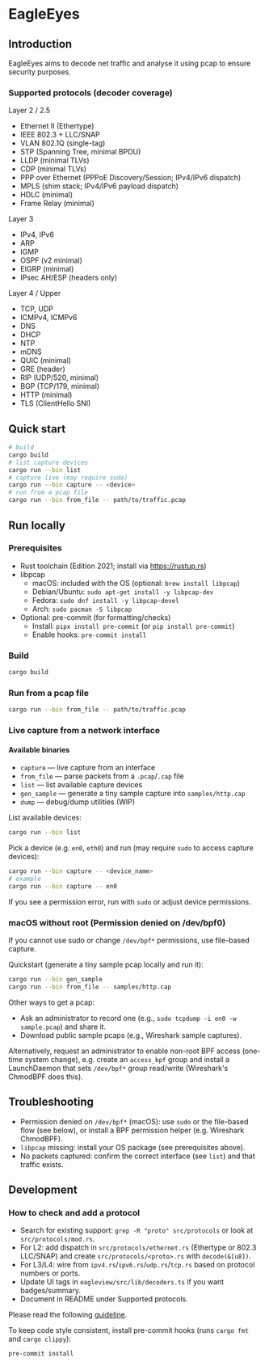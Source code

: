 # EagleEyes

## Introduction

EagleEyes aims to decode net traffic and analyse it using pcap to ensure security purposes.

### Supported protocols (decoder coverage)
Layer 2 / 2.5
- Ethernet II (Ethertype)
- IEEE 802.3 + LLC/SNAP
- VLAN 802.1Q (single-tag)
- STP (Spanning Tree, minimal BPDU)
- LLDP (minimal TLVs)
- CDP (minimal TLVs)
- PPP over Ethernet (PPPoE Discovery/Session; IPv4/IPv6 dispatch)
- MPLS (shim stack; IPv4/IPv6 payload dispatch)
- HDLC (minimal)
- Frame Relay (minimal)

Layer 3
- IPv4, IPv6
- ARP
- IGMP
- OSPF (v2 minimal)
- EIGRP (minimal)
- IPsec AH/ESP (headers only)

Layer 4 / Upper
- TCP, UDP
- ICMPv4, ICMPv6
- DNS
- DHCP
- NTP
- mDNS
- QUIC (minimal)
- GRE (header)
- RIP (UDP/520, minimal)
- BGP (TCP/179, minimal)
- HTTP (minimal)
- TLS (ClientHello SNI)

## Quick start

```sh
# build
cargo build
# list capture devices
cargo run --bin list
# capture live (may require sudo)
cargo run --bin capture -- <device>
# run from a pcap file
cargo run --bin from_file -- path/to/traffic.pcap
```

## Run locally

### Prerequisites

- Rust toolchain (Edition 2021; install via https://rustup.rs)
- libpcap
  - macOS: included with the OS (optional: `brew install libpcap`)
  - Debian/Ubuntu: `sudo apt-get install -y libpcap-dev`
  - Fedora: `sudo dnf install -y libpcap-devel`
  - Arch: `sudo pacman -S libpcap`
- Optional: pre-commit (for formatting/checks)
  - Install: `pipx install pre-commit` (or `pip install pre-commit`)
  - Enable hooks: `pre-commit install`

### Build

```sh
cargo build
```

### Run from a pcap file

```sh
cargo run --bin from_file -- path/to/traffic.pcap
```

### Live capture from a network interface

#### Available binaries
- `capture` — live capture from an interface
- `from_file` — parse packets from a `.pcap`/`.cap` file
- `list` — list available capture devices
- `gen_sample` — generate a tiny sample capture into `samples/http.cap`
- `dump` — debug/dump utilities (WIP)

List available devices:

```sh
cargo run --bin list
```

Pick a device (e.g. `en0`, `eth0`) and run (may require `sudo` to access capture devices):

```sh
cargo run --bin capture -- <device_name>
# example
cargo run --bin capture -- en0
```

If you see a permission error, run with `sudo` or adjust device permissions.

### macOS without root (Permission denied on /dev/bpf0)

If you cannot use sudo or change `/dev/bpf*` permissions, use file-based capture.

Quickstart (generate a tiny sample pcap locally and run it):

```sh
cargo run --bin gen_sample
cargo run --bin from_file -- samples/http.cap
```

Other ways to get a pcap:
- Ask an administrator to record one (e.g., `sudo tcpdump -i en0 -w sample.pcap`) and share it.
- Download public sample pcaps (e.g., Wireshark sample captures).

Alternatively, request an administrator to enable non-root BPF access (one-time system change), e.g. create an `access_bpf` group and install a LaunchDaemon that sets `/dev/bpf*` group read/write (Wireshark's ChmodBPF does this).

## Troubleshooting
- Permission denied on `/dev/bpf*` (macOS): use `sudo` or the file-based flow (see below), or install a BPF permission helper (e.g. Wireshark ChmodBPF).
- `libpcap` missing: install your OS package (see prerequisites above).
- No packets captured: confirm the correct interface (see `list`) and that traffic exists.

## Development

### How to check and add a protocol
- Search for existing support: `grep -R "proto" src/protocols` or look at `src/protocols/mod.rs`.
- For L2: add dispatch in `src/protocols/ethernet.rs` (Ethertype or 802.3 LLC/SNAP) and create `src/protocols/<proto>.rs` with `decode(&[u8])`.
- For L3/L4: wire from `ipv4.rs`/`ipv6.rs`/`udp.rs`/`tcp.rs` based on protocol numbers or ports.
- Update UI tags in `eagleview/src/lib/decoders.ts` if you want badges/summary.
- Document in README under Supported protocols.

Please read the following [guideline](doc/guideline.md).

To keep code style consistent, install pre-commit hooks (runs `cargo fmt` and `cargo clippy`):

```sh
pre-commit install
```
